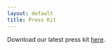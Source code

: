 ```yaml
---
layout: default
title: Press Kit
---
```


Download our latest press kit [here](/assets/press-kit.pdf).